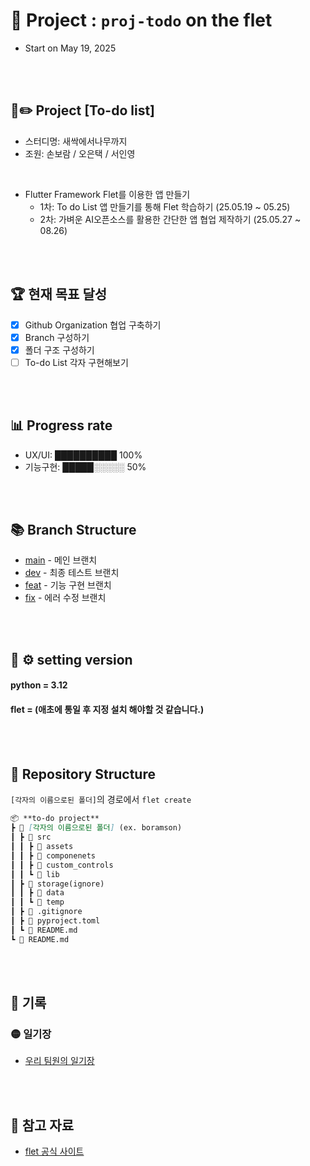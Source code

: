 # 🤖 Project : `proj-todo` on the flet

- Start on May 19, 2025

<br><br>

## 📜✏️ Project [To-do list]

- 스터디명: 새싹에서나무까지
- 조원: 손보람 / 오은택 / 서인영

<br>

- Flutter Framework Flet를 이용한 앱 만들기
  - 1차: To do List 앱 만들기를 통해 Flet 학습하기 (25.05.19 ~ 05.25)
  - 2차: 가벼운 AI오픈소스를 활용한 간단한 앱 협업 제작하기 (25.05.27 ~ 08.26)

<br><br>

## 🏆 현재 목표 달성

- [x] Github Organization 협업 구축하기
- [x] Branch 구성하기
- [x] 폴더 구조 구성하기
- [ ] To-do List 각자 구현해보기

<br><br>

## 📊 Progress rate

- UX/UI: ██████████ 100%
- 기능구현: █████░░░░░ 50%

<br><br>

## 📚 Branch Structure

- [main](../main) - 메인 브랜치
- [dev](../dev) - 최종 테스트 브랜치
- [feat](../feat) - 기능 구현 브랜치
- [fix](../fix) - 에러 수정 브랜치

<br><br>

## 🛑 ⚙︎ setting version

#### python = 3.12

#### flet = (애초에 통일 후 지정 설치 해야할 것 같습니다.)

<br><br>

## 📁 Repository Structure

`[각자의 이름으로된 폴더]`의 경로에서 `flet create`

```markdown
📦 **to-do project**  
┣ 📂 [각자의 이름으로된 폴더] (ex. boramson)
┃ ┣ 📂 src  
┃ ┃ ┣ 📂 assets
┃ ┃ ┣ 📂 componenets
┃ ┃ ┣ 📂 custom_controls
┃ ┃ ┗ 📂 lib
┃ ┣ 📂 storage(ignore)
┃ ┃ ┣ 📂 data
┃ ┃ ┗ 📂 temp
┃ ┣ 📄 .gitignore
┃ ┣ 📄 pyproject.toml
┃ ┗ 📄 README.md
┗ 📄 README.md
```

<br><br>

## 📝 기록

### 🟡 일기장

- [우리 팀원의 일기장](https://github.com/sesac-namu/proj-todo/discussions/11)

<br><br>

## 🔗 참고 자료

- [flet 공식 사이트](https://flet.dev/)
